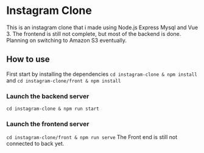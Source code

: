 # Instagram Clone
This is an instagram clone that i made using Node.js Express Mysql and Vue 3. The frontend is still not complete, but most of the backend is done. Planning on switching to Amazon S3 eventually.

## How to use
First start by installing the dependencies
`cd instagram-clone & npm install` and
`cd instagram-clone/front & npm install`
### Launch the backend server
`cd instagram-clone & npm run start`
### Launch the frontend server
`cd instagram-clone/front & npm run serve`
The Front end is still not connected to back yet.

